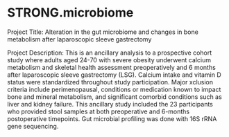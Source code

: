 # STRONG.microbiome

Project Title: Alteration in the gut microbiome and changes in bone metabolism after laparoscopic sleeve gastrectomy

Project Description:
This is an ancillary analysis to a prospective cohort study where adults aged 24-70 with severe obesity underwent calcium metabolism and skeletal health assessment preoperatively and 6 months after laparoscopic sleeve gastrectomy (LSG). Calcium intake and vitamin D status were standardized throughout study participation. Major xclusion criteria include perimenopausal, conditions or medication known to impact bone and mineral metabolism, and significant comorbid conditions such as liver and kidney failure. This ancillary study included the 23 participants who provided stool samples at both preoperative and 6-months postoperative timepoints. Gut microbial profiling was done with 16S rRNA gene sequencing. 
